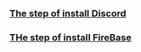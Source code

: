 ### [The step of install Discord](https://ithelp.ithome.com.tw/articles/10328428)   
### [THe step of install FireBase](https://ithelp.ithome.com.tw/articles/10335720)  
